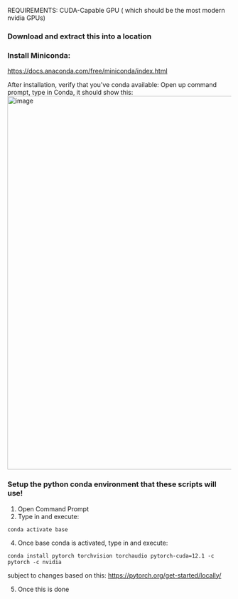 REQUIREMENTS:
CUDA-Capable GPU ( which should be the most modern nvidia GPUs)

### Download and extract this into a location


### Install Miniconda:
https://docs.anaconda.com/free/miniconda/index.html

After installation, verify that you've conda available:
Open up command prompt, type in Conda, it should show this:
<img width="838" alt="image" src="https://github.com/blewClue215/RVM_ON_SEGMENTS/assets/154766775/da52d599-e214-4d3f-8c6e-81f9742499e1">

### Setup the python conda environment that these scripts will use!

1. Open Command Prompt
2. Type in and execute:

`conda activate base`

4. Once base conda is activated, type in and execute:

`conda install pytorch torchvision torchaudio pytorch-cuda=12.1 -c pytorch -c nvidia  `

subject to changes based on this:
https://pytorch.org/get-started/locally/

5. Once this is done
